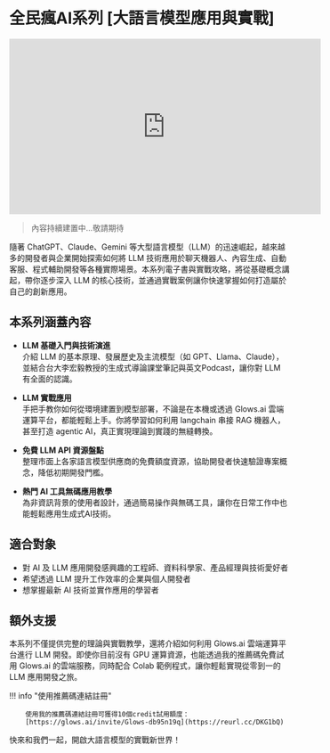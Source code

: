 # 全民瘋AI系列 [大語言模型應用與實戰]

<iframe width="560" height="315" src="https://www.youtube.com/embed/Sh6qzPU9HqY?si=A4_nigALModvZSG9" title="YouTube video player" frameborder="0" allow="accelerometer; autoplay; clipboard-write; encrypted-media; gyroscope; picture-in-picture; web-share" referrerpolicy="strict-origin-when-cross-origin" allowfullscreen></iframe>

> 內容持續建置中...敬請期待

隨著 ChatGPT、Claude、Gemini 等大型語言模型（LLM）的迅速崛起，越來越多的開發者與企業開始探索如何將 LLM 技術應用於聊天機器人、內容生成、自動客服、程式輔助開發等各種實際場景。本系列電子書與實戰攻略，將從基礎概念講起，帶你逐步深入 LLM 的核心技術，並通過實戰案例讓你快速掌握如何打造屬於自己的創新應用。

## 本系列涵蓋內容

- **LLM 基礎入門與技術演進**  
  介紹 LLM 的基本原理、發展歷史及主流模型（如 GPT、Llama、Claude），並結合台大李宏毅教授的生成式導論課堂筆記與英文Podcast，讓你對 LLM 有全面的認識。

- **LLM 實戰應用**  
  手把手教你如何從環境建置到模型部署，不論是在本機或透過 Glows.ai 雲端運算平台，都能輕鬆上手。你將學習如何利用 langchain 串接 RAG 機器人，甚至打造 agentic AI，真正實現理論到實踐的無縫轉換。

- **免費 LLM API 資源盤點**  
  整理市面上各家語言模型供應商的免費額度資源，協助開發者快速驗證專案概念，降低初期開發門檻。

- **熱門 AI 工具無碼應用教學**  
  為非資訊背景的使用者設計，通過簡易操作與無碼工具，讓你在日常工作中也能輕鬆應用生成式AI技術。

## 適合對象

- 對 AI 及 LLM 應用開發感興趣的工程師、資料科學家、產品經理與技術愛好者
- 希望透過 LLM 提升工作效率的企業與個人開發者
- 想掌握最新 AI 技術並實作應用的學習者

## 額外支援

本系列不僅提供完整的理論與實戰教學，還將介紹如何利用 Glows.ai 雲端運算平台進行 LLM 開發。即使你目前沒有 GPU 運算資源，也能透過我的推薦碼免費試用 Glows.ai 的雲端服務，同時配合 Colab 範例程式，讓你輕鬆實現從零到一的 LLM 應用開發之旅。

!!! info "使用推薦碼連結註冊"

        使用我的推薦碼連結註冊可獲得10個credit試用額度：
        [https://glows.ai/invite/Glows-db95n19q](https://reurl.cc/DKG1bQ)

快來和我們一起，開啟大語言模型的實戰新世界！
